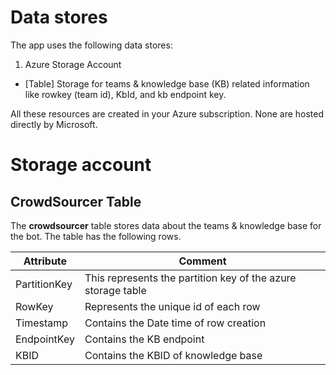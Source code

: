 
# Data stores

The app uses the following data stores:  
1. Azure Storage Account  
- [Table] Storage for teams & knowledge base (KB) related information like rowkey (team id), KbId, and  kb endpoint key.

All these resources are created in your Azure subscription. None are hosted directly by Microsoft.

# [](/wiki/Datastore#storage-account)Storage account

## [](/wiki/Datastore#configurationinfo-table)CrowdSourcer Table

The **crowdsourcer** table stores data about the teams & knowledge base for the bot. The table has the following rows.

| Attribute | Comment |  
|--|--|  
|PartitionKey |This represents the partition key of the azure storage table|  
|RowKey| Represents the unique id of each row|  
|Timestamp| Contains the Date time of row creation|  
|EndpointKey| Contains the KB endpoint |  
|KBID| Contains the KBID of knowledge base |